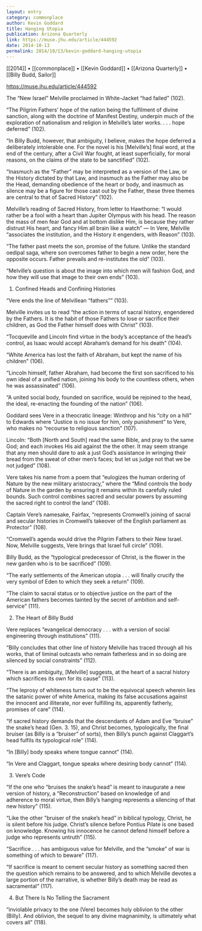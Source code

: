 ```yaml
---
layout: entry
category: commonplace
author: Kevin Goddard
title: Hanging Utopia
publication: Arizona Quarterly
link: https://muse.jhu.edu/article/444592
date: 2014-10-13
permalink: 2014/10/13/kevin-goddard-hanging-utopia
---
```


[[2014]] • [[commonplace]] • [[Kevin Goddard]] • [[Arizona Quarterly]] • [[Billy Budd, Sailor]]

https://muse.jhu.edu/article/444592

The “New Israel” Melville proclaimed in White-Jacket “had failed” (102).  

“The Pilgrim Fathers’ hope of the nation being the fulfilment of divine sanction, along with the doctrine of Manifest Destiny, underpin much of the exploration of nationalism and religion in Melville’s later works. . . . hope deferred” (102).

“In Billy Budd, however, that ambiguity, I believe, makes the hope deferred a deliberately intolerable one. For the novel is his [Melville’s] final word, at the end of the century, after a Civil War fought, at least superficially, for moral reasons, on the claims of the state to be sanctified” (102).

“Inasmuch as the “Father” may be interpreted as a version of the Law, or the History dictated by that Law, and inasmuch as the Father may also be the Head, demanding obedience of the heart or body, and inasmuch as silence may be a figure for those cast out by the Father, these three themes are central to that of Sacred History” (102).

Melville’s reading of Sacred History, from letter to Hawthorne: “I would rather be a fool with a heart than Jupiter Olympus with his head. The reason the mass of men fear God and at bottom dislike Him, is because they rather distrust His heart, and fancy Him all brain like a watch” — In Vere, Melville “associates the institution, and the History it engenders, with Reason” (103).

“The father past meets the son, promise of the future. Unlike the standard oedipal saga, where son overcomes father to begin a new order, here the opposite occurs. Father prevails and re-institutes the old” (103).

“Melville’s question is about the image into which men will fashion God, and how they will use that image to their own ends” (103).


1. Confined Heads and Confining Histories

“Vere ends the line of Melvillean “fathers”” (103).

Melville invites us to read “the action in terms of sacral history, engendered by the Fathers. It is the habit of those Fathers to lose or sacrifice their children, as God the Father himself does with Christ” (103).

“Tocqueville and Lincoln find virtue in the body’s acceptance of the head’s control, as Isaac would accept Abraham’s demand for his death” (104).

“White America has lost the faith of Abraham, but kept the name of his children” (106).

“Lincoln himself, father Abraham, had become the first son sacrificed to his own ideal of a unified nation, joining his body to the countless others, when he was assassinated” (106).

“A united social body, founded on sacrifice, would be rejoined to the head, the ideal, re-enacting the founding of the nation” (106).

Goddard sees Vere in a theocratic lineage: Winthrop and his “city on a hill” to Edwards where “Justice is no issue for him, only punishment” to Vere, who makes no “recourse to religious sanction” (107).

Lincoln: “Both [North and South] read the same Bible, and pray to the same God; and each invokes His aid against the the other. It may seem strange that any men should dare to ask a just God’s assistance in wringing their bread from the sweat of other men’s faces; but let us judge not that we be not judged” (108).

Vere takes his name from a poem that “eulogizes the human ordering of Nature by the new military aristocracy,” where the “Mind controls the body of Nature in the garden by ensuring it remains within its carefully ruled bounds. Such control combines sacred and secular powers by assuming the sacred right to control the land” (108).

Captain Vere’s namesake, Fairfax, “represents Cromwell’s joining of sacral and secular histories in Cromwell’s takeover of the English parliament as Protector” (108).

“Cromwell’s agenda would drive the Pilgrim Fathers to their New Israel. Now, Melville suggests, Vere brings that Israel full circle” (109).

Billy Budd, as the “typological predecessor of Christ, is the flower in the new garden who is to be sacrificed” (109).

“The early settlements of the American utopia . . . will finally crucify the very symbol of Eden to which they seek a return” (109).

“The claim to sacral status or to objective justice on the part of the American fathers becomes tainted by the secret of ambition and self-service” (111).



2. The Heart of Billy Budd

Vere replaces “evangelical democracy . . . with a version of social engineering through institutions” (111).

“Billy concludes that other line of history Melville has traced through all his works, that of liminal outcasts who remain fatherless and in so doing are silenced by social constraints” (112).

“There is an ambiguity, [Melville] suggests, at the heart of a sacral history which sacrifices its own for its cause” (113).

“The leprosy of whiteness turns out to be the equivocal speech wherein lies the satanic power of white America, making its false accusations against the innocent and illiterate, nor ever fulfilling its, apparently fatherly, promises of care” (114).

“If sacred history demands that the descendants of Adam and Eve “bruise” the snake’s head (Gen. 3. 15), and Christ becomes, typologically, the final bruiser (as Billy is a “bruiser” of sorts), then Billy’s punch against Claggart’s head fulfils its typological role” (114).

“In [Billy] body speaks where tongue cannot” (114).

“In Vere and Claggart, tongue speaks where desiring body cannot” (114).



3. Vere’s Code

“If the one who “bruises the snake’s head” is meant to inaugurate a new version of history, a “Reconstruction” based on knowledge of and adherence to moral virtue, then Billy’s hanging represents a silencing of that new history” (115).

“Like the other "bruiser of the snake’s head” in biblical typology, Christ, he is silent before his judge. Christ’s silence before Pontius Pilate is one based on knowledge. Knowing his innocence he cannot defend himself before a judge who represents untruth” (115).

“Sacrifice . . . has ambiguous value for Melville, and the “smoke” of war is something of which to beware” (117).

“If sacrifice is meant to cement secular history as something sacred then the question which remains to be answered, and to which Melville devotes a large portion of the narrative, is whether Billy’s death may be read as sacramental” (117).




4. But There Is No Telling the Sacrament

“inviolable privacy to the one (Vere) becomes holy oblivion to the other (Billy). And oblivion, the sequel to any divine magnanimity, is ultimately what covers all” (118).
